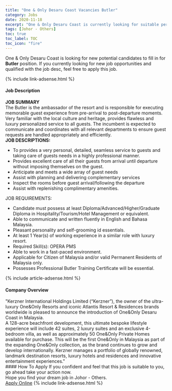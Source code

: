 ```yaml
---
title: "One & Only Desaru Coast Vacancies Butler" 
category: Jobs 
date: 2020-11-18 
excerpt: "One & Only Desaru Coast is currently looking for suitable person to fill in the Butler which positioned at Johor - Others" 
tags: [Johor - Others] 
toc: true 
toc_label: TOC 
toc_icon: "fire" 
--- 
```


<p>One & Only Desaru Coast is looking for new potential candidates to fill in for <b>Butler</b> position. If you currently looking for new job opportunities and qualified with the job desc, feel free to apply this job.
</p>{% include link-adsense.html %} 
<div><div><div><h4>Job Description</h4></div></div><div><div><span><div><div><div><strong>JOB SUMMARY</strong></div><div>The Butler is the ambassador of the resort and is responsible for executing memorable guest experience from pre-arrival to post-departure moments. Very familiar with the local culture and heritage, provides flawless and luxury personalized service to all guests.&#160;The incumbent is expected to communicate and coordinates with all relevant departments to ensure guest requests are handled appropriately and efficiently.</div><div><strong>JOB DESCRIPTIONS:</strong></div><ul><li>To provides a very personal, detailed, seamless service to guests and taking care of guests needs in a highly professional manner.</li><li>Provides excellent care of all their guests from arrival until departure without imposing themselves on the guest.</li><li>Anticipate and meets a wide array of guest needs</li><li>Assist with planning and delivering complementary services</li><li>Inspect the rooms before guest arrival/following the departure</li><li>Assist with replenishing complimentary amenities.</li></ul><div>JOB REQUIREMENTS:</div><ul><li>Candidate must possess at least Diploma/Advanced/Higher/Graduate Diploma in Hospitality/Tourism/Hotel Management or equivalent.</li><li>Able to communicate and written fluently in English and Bahasa Malaysia.</li><li>Pleasant personality and self-grooming id essentials.</li><li>At least 1&#160;Year(s) of working experience in a similar role with luxury resort.</li><li>Required Skill(s): OPERA PMS</li><li>Able to work in a fast-paced environment.</li><li>Applicable for Citizen of Malaysia and/or valid Permanent Residents of Malaysia only.</li><li>Possesses Professional Butler Training Certificate will be essential.</li></ul></div></div></span></div></div></div> 
{% include article-adsense.html %} 
<div><div><div><h4>Company Overview</h4></div></div><div><div><span><div><div>"Kerzner International Holdings Limited (&#8220;Kerzner&#8221;), the owner of the ultra-luxury One&amp;Only Resorts and iconic Atlantis Resort &amp; Residences brands worldwide is pleased to announce the introduction of One&amp;Only Desaru Coast in Malaysia.&#160;&#160;</div>
<div>A 128-acre beachfront development, this ultimate bespoke lifestyle experience will include 42 suites, 2 luxury suites and an exclusive 4-bedroom villa, as well as approximately 50 One&amp;Only Private Homes available for purchase. This will be the first One&amp;Only in Malaysia as part of the expanding One&amp;Only collection, as the brand continues to grow and develop internationally. Kerzner manages a portfolio of globally renowned, landmark destination resorts, luxury hotels and residences and innovative entertainment experiences."</div></div></span></div></div></div> 
#### How To Apply 
If you confident and feel that this job is suitable to you, go ahead take your action now. <br/> 
Hope you find your dream job in Johor - Others. <br/> 
<a href="https://www.jobstreet.com.my/en/job/butler-4425015?jobId=jobstreet-my-job-4425015&sectionRank=13&token=0~3578cd35-1363-4026-bf8c-6608e50f3597&fr=SRP%20View%20In%20New%20Ta" class="btn btn--info" target="_blank" rel="nofollow noopenner">Apply Online</a> 
{% include link-adsense.html %} 